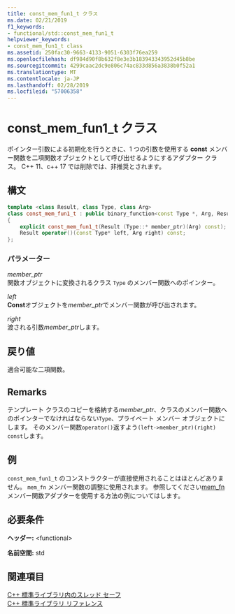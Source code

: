```yaml
---
title: const_mem_fun1_t クラス
ms.date: 02/21/2019
f1_keywords:
- functional/std::const_mem_fun1_t
helpviewer_keywords:
- const_mem_fun1_t class
ms.assetid: 250fac30-9663-4133-9051-6303f76ea259
ms.openlocfilehash: df984d90f8b632f8e3e3b183943343952d45b8be
ms.sourcegitcommit: 4299caac2dc9e806c74ac833d856a3838b0f52a1
ms.translationtype: MT
ms.contentlocale: ja-JP
ms.lasthandoff: 02/28/2019
ms.locfileid: "57006358"
---
```

# <a name="constmemfun1t-class"></a>const_mem_fun1_t クラス

ポインター引数による初期化を行うときに、1 つの引数を使用する **const** メンバー関数を二項関数オブジェクトとして呼び出せるようにするアダプター クラス。 C++ 11、c++ 17 では削除では、非推奨とされます。

## <a name="syntax"></a>構文

```cpp
template <class Result, class Type, class Arg>
class const_mem_fun1_t : public binary_function<const Type *, Arg, Result>
{
    explicit const_mem_fun1_t(Result (Type::* member_ptr)(Arg) const);
    Result operator()(const Type* left, Arg right) const;
};
```

### <a name="parameters"></a>パラメーター

*member_ptr*<br/>
関数オブジェクトに変換されるクラス `Type` のメンバー関数へのポインター。

*left*<br/>
**Const**オブジェクトを*member_ptr*でメンバー関数が呼び出されます。

*right*<br/>
渡される引数*member_ptr*します。

## <a name="return-value"></a>戻り値

適合可能な二項関数。

## <a name="remarks"></a>Remarks

テンプレート クラスのコピーを格納する*member_ptr*、クラスのメンバー関数へのポインターでなければならない`Type`、プライベート メンバー オブジェクトにします。 そのメンバー関数`operator()`返すよう`(left->member_ptr)(right) const`します。

## <a name="example"></a>例

`const_mem_fun1_t` のコンストラクターが直接使用されることはほとんどありません。 `mem_fn` メンバー関数の調整に使用されます。 参照してください[mem_fn](../standard-library/functional-functions.md#mem_fn)メンバー関数アダプターを使用する方法の例についてはします。

## <a name="requirements"></a>必要条件

**ヘッダー:** \<functional>

**名前空間:** std

## <a name="see-also"></a>関連項目

[C++ 標準ライブラリ内のスレッド セーフ](../standard-library/thread-safety-in-the-cpp-standard-library.md)<br/>
[C++ 標準ライブラリ リファレンス](../standard-library/cpp-standard-library-reference.md)<br/>
